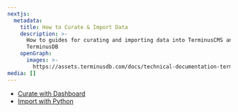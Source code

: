 ```yaml
---
nextjs:
  metadata:
    title: How to Curate & Import Data
    description: >-
      How to guides for curating and importing data into TerminusCMS and
      TerminusDB
    openGraph:
      images: >-
        https://assets.terminusdb.com/docs/technical-documentation-terminuscms-og.png
media: []
---
```


* [Curate with Dashboard](/docs/use-the-admin-ui-curate-and-import-data/)
* [Import with Python](/docs/import-data-with-python-client/)